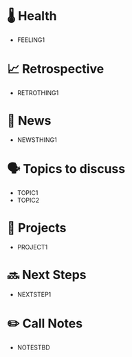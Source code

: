 # 🌡 Health
- FEELING1

# 📈 Retrospective
- RETROTHING1

# 📰 News

- NEWSTHING1

# 🗣 Topics to discuss
- TOPIC1
- TOPIC2

# 📅 Projects
- PROJECT1

# 🔜 Next Steps 
- NEXTSTEP1

# ✏️ Call Notes
- NOTESTBD
